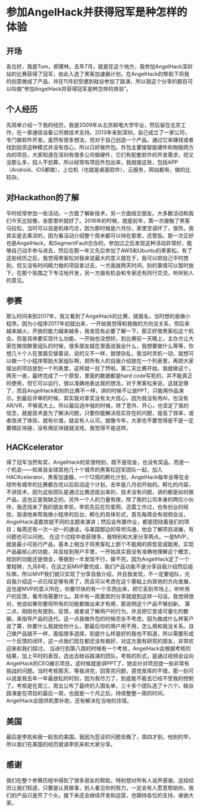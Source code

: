 # 参加AngelHack并获得冠军是种怎样的体验
## 开场
各位好，我是Tom，郝建林。去年7月，就是在这个地方，我参加AngelHack深圳站的比赛获得了冠军，由此入选了黑客加速器计划，在AngelHack的帮助下将我的创意做成了产品，并在11月初受邀到硅谷参加了路演，所以我这个分享的题目可以叫做“参加AngelHack并获得冠军是种怎样的体验”。
## 个人经历
先简单介绍一下我的经历，我是2009年从北京邮电大学毕业，然后留在北京工作，在一家通信设备公司做技术支持。2013年来到深圳，自己成立了一家公司，专门做软件开发。虽然有很多想法，但对于自己创造一个产品，通过它来赚钱或者找到投资这种模式并没有信心，所以只好做外包。外包主要接智能硬件和物联网方向的项目，大家知道在深圳有很多公司做硬件，它们有配套软件的开发需求，但又没那么多，招人不划算，所以经常有项目外包出来，我就接这些，包括APP（Android、iOS都做），上位机（也就是桌面软件），云服务，网站都有，做的比较杂。
## 对Hackathon的了解
平时经常参加一些活动，一方面了解新技术，另一方面结交朋友。大多数活动和我们今天比较像，坐那里听就好了。2016年的时候，就是前年，第一次接触了黑客马拉松，当时可以说是机缘巧合，因为那时候是六月份，家里空调坏了，很热，我其实是去乘凉的，因为看活动介绍整个周末都可以待在那里，还管饭。那一次正好也是AngelHack，和SegmentFault合办的，参加过之后发现这种活动非常好，能够自己动手参与进去，然后在那一年又先后参加了AWS和Ubuntu的黑客松。有了这些经历之后，我觉得黑客松对我来说最大的意义就在于，我可以把自己平时想到，但又没有时间精力做的项目拿过去，一方面就两天时间，别的事情可以暂时放下，在那个氛围之下专注地开发，另一方面有机会和专家还有同行交流，听听别人的意见。
## 参赛
那么时间来到2017年，我又看到了AngelHack的比赛，就报名，当时想的是做小程序。因为小程序2017年初就出来，一开始我觉得和我做的方向没关系，但后来越来越火，开放的能力越来越多，我发现有必要了解一下，那正好借黑客松这个机会。但是具体要实现什么功能，一开始也没想好。到比赛前一天晚上，主办方让大家在微信群里组队的时候，很多朋友就在里面说我会什么，我想要做什么等等，你想几十个人在里面交替着说，说的又不一样，就很杂乱，我当时灵机一动，就想可以做一个小程序帮助大家组队啊，把所有人的自我介绍放在一个列表里，再把大家提出的项目放到一个列表里，这样就一目了然啦。第二天比赛开始，我就做这个，两天一夜，最终完成了一个原型，里面的数据都是hard code写死的，并不能真正的使用，但它可以运行，很以准确地表达我的想法，对于黑客松来说，这就足够了，而且AngelHack和别的比赛不一样，讲的时候不让放PPT，只能用作品演示。到最后评审的时候，其实我对拿奖没有太大信心，因为我没有用AI，也没有AR/VR，不够高大上。所以最后选中我的时候，除了意外、开心，也坚定了我的信念，就是技术是为了解决问题，只要你能解决现实存在的问题，提高了效率，或者改进了体验，就有价值，就会有人认可。就像今年，大家也不要觉得是不是一定要搞区块链，没有用区块链就没戏，我觉得不是这样。
## HACKcelerator
得了冠军当然有奖，AngelHack的奖很特别，既不是现金，也没有奖品，而是一个机会——和来自全球其他几十个城市的黑客松冠军团队一起，加入HACKcelerator，黑客加速器，一个12周的孵化计划，AngelHack每年会等在全球所有城市的比赛都办完以后启动这个计划，去年是八月初开始的。孵化的内容，不讲技术，因为这些团队是通过比赛选拔出来的，技术没有问题，讲的都是如何做产品，这也正是我缺乏的。另外一个人的力量有限，除了我的公司本身的两位小伙伴，我还找来了我的朋友李凯，李凯先后在珍爱网、迅雷工作过，也有创业的经验，我请他来帮我做小程序的后台。孵化的具体形式，首先每周会有视频会议，AngelHack请嘉宾就不同的主题来演讲；然后会布置作业，都是团绕着我们的项目；每周还有一次一对一的通话，与美国那边的导师沟通，他会了解项目进展，有问题也可以问他。
在这个过程中收获很多，我特别和大家分享两点。一是MVP，就是最小可执行产品，基本上相当于将黑客松上那个不能用的原型变成能用，实现产品最核心的功能，并且给到用户手里，一开始其实我没有准确地理解这个概念，规划的功能还是很全，等做到一半发现不行，做不完，因为AngelHack定了一个里程碑，九月8号，在这之前MVP要完成，我们产品功能不是分享自我介绍然后组队嘛，所以MVP我们就只实现了分享自我介绍，并且我发现，不一定要组队，光自我介绍这一点已经足够有用了，而且可以考虑在这个基础上向其他的方向发展，这也是MVP的意义所在，你要尽快的有一个东西出来，把它丢到市场上，听听用户的反馈，看市场需要什么。其中有一周嘉宾的分享就提到这样一句话，我觉得很对，他说如果你要将所有的功能都做出来才有用，那说明这个产品不够创新。
第二点，刚刚也有提到，反馈，或者说了解用户的行为，并且把它变成可量化的数据，来指导产品的迭代。这一点我做外包的时候完全不考虑，因为做成什么样客户说了算，你要什么我就给你什么，那最后你的用户用不用，怎么用和我没关系。自己做产品就不一样，面临很多选择，到底什么样是好的我也不知道，所以需要形成一个反馈的闭环，这一点我们现在都还没有做好，对这方面有研究的朋友，非常欢迎来和我们探讨。
当进行到第八周的时候有一个考核，AngelHack会根据考核的结果，加上平时的表现，选出去硅谷路演的团队。考核的形式，是通过视频会议向AngelHack的CEO展示项目，这时候就是讲PPT了，她会针对项目提一些非常有挑战的问题。当时考核那天，等我讲完，回答完问题，感觉发挥的不错，那一刻可以说是我去年一年最放松的时刻，因为我尽力了，到底能不能去已经不受我的控制了。考核是在周三，周五公布了最终的入围名单，三十多个团队选了十六个。硅谷路演是在项目的最后一周，也就是一个月之后，持续整整一周的时间，AngelHack会提供机票补助，还有解决在当地的住宿。
## 美国
最后是李凯和我一起去的美国，我因为签证的问题去晚了，周四才到，他到的早，所以我们在美国的经历就请李凯来和大家分享。
## 感谢
我们在整个参赛历程中得到了很多朋友的帮助，特别想对所有人说声感谢。这段经历让我们知道，只要是认真做事，别人看见你的努力，一定会有人愿意帮助你。我们的产品只是开了个头，接下来还会继续开发和运营，也期待各位的支持，谢谢大家。